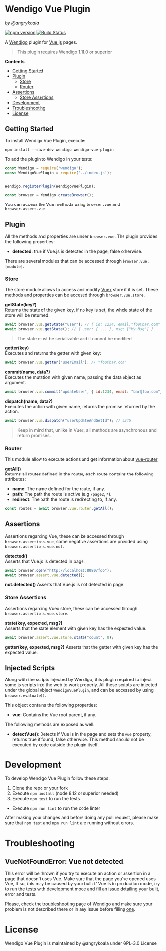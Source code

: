 Wendigo Vue Plugin
==================
_by @angrykoala_

[![npm version](https://badge.fury.io/js/wendigo-vue-plugin.svg)](https://badge.fury.io/js/wendigo-vue-plugin)
[![Build Status](https://travis-ci.org/angrykoala/wendigo-vue-plugin.svg?branch=master)](https://travis-ci.org/angrykoala/wendigo-vue-plugin)


A [Wendigo](https://github.com/angrykoala/wendigo) plugin for [Vue.js](https://vuejs.org/) pages.

> This plugin requires Wendigo 1.11.0 or superior

**Contents**
* [Getting Started](#getting-started)
* [Plugin](#plugin)
  * [Store](#store)
  * [Router](#router)
* [Assertions](#assertions)
    * [Store Assertions](#store-assertions)
* [Development](#development)
* [Troubleshooting](#troubleshooting)
* [License](#license)

## Getting Started

To install Wendigo Vue Plugin, execute:
```
npm install --save-dev wendigo wendigo-vue-plugin
```

To add the plugin to Wendigo in your tests:

```js
const Wendigo = require('wendigo');
const WendigoVuePlugin = require('../index.js');


Wendigo.registerPlugin(WendigoVuePlugin);

const browser = Wendigo.createBrowser();
```

You can access the Vue methods using `browser.vue` and `browser.assert.vue`


## Plugin

All the methods and properties are under `browser.vue`. The plugin provides the following properties:

* **detected**: true if Vue.js is detected in the page, false otherwise.

There are several modules that can be accessed through `browser.vue.[module]`.

### Store
The store module allows to access and modify [Vuex](https://vuex.vuejs.org) store if it is set. These methods and properties can be accesed through `browser.vue.store`.

**getState(key?)**  
Returns the state of the given key, if no key is set, the whole state of the store will be returned.

```js
await browser.vue.getState("user"); // { id: 1234, email:"foo@bar.com" }
await browser.vue.getState(); // { user: { ... }, msg: ["My Msg"] }
```

> The state must be serializable and it cannot be modified

**getter(key)**  
Executes and returns the getter with given key:

```js
await browser.vue.getter("userEmail"); // "foo@bar.com"
```

**commit(name, data?)**  
Executes the mutation with given name, passing the data object as argument.

```js
await browser.vue.commit("updateUser", { id:1234, email: "bar@foo,com"})
```

**dispatch(name, data?)**  
Executes the action with given name, returns the promise returned by the action.

```js
await browser.vue.dispatch("userUpdateAndGetId"); // 2345
```

> Keep in mind that, unlike in Vuex, all methods are asynchronous and return promises.

### Router
This module allow to execute actions and get information about [vue-router](https://router.vuejs.org)

**getAll()**  
Returns all routes defined in the router, each route contains the following attributes:
* **name**: The name defined for the route, if any.
* **path**: The path the route is active (e.g `/page2`, `*`).
* **redirect**: The path the route is redirecting to, if any.

```js
const routes = await browser.vue.router.getAll();
```


## Assertions
Assertions regarding Vue, these can be accessed through `browser.assertions.vue`, some negative assertions are provided using `browser.assertions.vue.not`.

**detected()**   
Asserts that Vue.js is detected in page.

```js
await browser.open("http://localhost:8080/foo");
await browser.assert.vue.detected();
```

**not.detected()**
Asserts that Vue.js is not detected in page.

### Store Assertions
Assertions regarding Vuex store, these can be accessed through `browser.assertions.vue.store`.

**state(key, expected, msg?)**  
Asserts that the state element with given key has the expected value.

```js
await browser.assert.vue.store.state("count", 0);
```

**getter(key, expected, msg?)**
Asserts that the getter with given key has the expected value.

## Injected Scripts
Along with the scripts injected by Wendigo, this plugin required to inject some js scripts into the web to work properly. All these scripts are injected under the global object `WendigoVuePlugin`, and can be accessed by using `browser.evaluate()`.

This object contains the following properties:
* **vue**: Contains the Vue root parent, if any.

The following methods are exposed as well:

* **detectVue()**: Detects if Vue is in the page and sets the `vue` property, returns true if found, false otherwise. This method should not be executed by code outside the plugin itself.

# Development
To develop Wendigo Vue Plugin follow these steps:
1. Clone the repo or your fork
2. Execute `npm install` (node 8.12 or superior needed)
3. Execute `npm test` to run the tests
  * Execute `npm run lint` to run the code linter

After making your changes and before doing any pull request, please make sure that `npm test` and `npm run lint` are running without errors.


# Troubleshooting

## VueNotFoundError: Vue not detected.
This error will be thrown if you try to execute an action or assertion in a page that doesn't uses Vue. Make sure that the page you've opened uses Vue, if so, this may be caused by your built if Vue is in production mode, try to run the tests with development mode and fill an [issue](https://github.com/angrykoala/wendigo-vue-plugin/issues) detailing your built, error and tests.

Please, check the [troubleshooting page](https://github.com/angrykoala/wendigo#troubleshooting) of Wendigo and make sure your problem is not described there or in any issue before filling [one](https://github.com/angrykoala/wendigo-vue-plugin/issues).

# License

Wendigo Vue Plugin is maintained by @angrykoala under GPL-3.0 License
